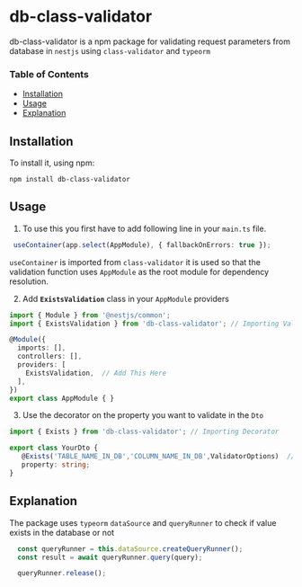 # db-class-validator

db-class-validator is a npm package for validating request parameters from database in `nestjs` using `class-validator` and `typeorm`

### Table of Contents  
- [Installation](#installation)
- [Usage](#usage)
- [Explanation](#explanation)

## Installation

To install it, using npm:

```shell
npm install db-class-validator
```
## Usage

1. To use this you first have to add following line in your `main.ts` file.

``` typescript
 useContainer(app.select(AppModule), { fallbackOnErrors: true });
 ```

 `useContainer` is imported from `class-validator` it is used so that the validation function uses `AppModule` as the root module for dependency resolution.

2. Add **`ExistsValidation`** class in your `AppModule` providers
 
``` typescript
import { Module } from '@nestjs/common';
import { ExistsValidation } from 'db-class-validator'; // Importing Validator Class

@Module({
  imports: [],
  controllers: [],
  providers: [
    ExistsValidation,  // Add This Here
  ],
})
export class AppModule { }
 ```

 3. Use the decorator on the property you want to validate in the `Dto`
 ``` typescript 
import { Exists } from 'db-class-validator'; // Importing Decorator

export class YourDto { 
    @Exists('TABLE_NAME_IN_DB','COLUMN_NAME_IN_DB',ValidatorOptions)  // Using Decorator
    property: string;
}
 ```

 ## Explanation

 The package uses `typeorm` `dataSource` and `queryRunner` to check if value exists in the database or not 
  ``` typescript 
    const queryRunner = this.dataSource.createQueryRunner();
    const result = await queryRunner.query(query);

    queryRunner.release();

 ```
